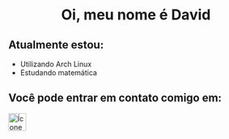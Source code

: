 <h1 align="center">Oi, meu nome é David</h1>
<h2>Atualmente estou:</h2>
<ul>
  <li>Utilizando Arch Linux</li>
  <li>Estudando matemática </li>
</ul>
<!-- Comentário
<p>Eu amo programar porque acredito que mais pessoas podem aprender, e porque acho incrível a forma como as tecnologias evoluem.</p>
<h2>Linguagens/tecnologias que me interessam:</h2>
<p align="center">
  <img src="https://skillicons.dev/icons?i=git,python,c,cpp,cs,html,css,js,bash,linux,neovim,arduino,haskell,lua"/>
</p>
<h2>Linguagens mais usadas por mim:</h2>
<img src="https://github-readme-stats-sigma-five.vercel.app/api/top-langs/?username=David73-Coloa&langs_count=10&layout=compact&theme=dark"/> 
<h2>Meu Status no Github:</h2>
<img src="https://github-readme-stats-sigma-five.vercel.app/api?username=David73-Coloa&show_icons=true&theme=dark&include_all_commits=true&count_private=true%22"/> 
Fim do comentário -->

<h2>Você pode entrar em contato comigo em:</h2>
<a href="https://t.me/Kimenjss/">
  <img width="35" src="https://telegram.org/img/t_logo.png" alt="Ícone do Telegram"/>
</a>
<br></br>

